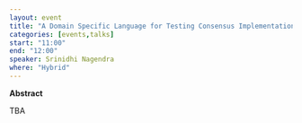 ```yaml
---
layout: event
title: "A Domain Specific Language for Testing Consensus Implementations"
categories: [events,talks]
start: "11:00"
end: "12:00"
speaker: Srinidhi Nagendra
where: "Hybrid"
---
```


**Abstract**

TBA